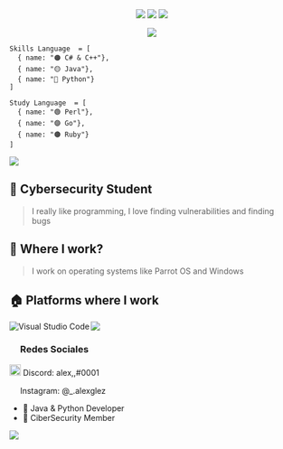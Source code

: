 <div align="center">
  <img src="https://img.shields.io/badge/-HTML-c58545?style=for-the-badge&logo=html5&logoColor=c58545&labelColor=282828">
  <img src="https://img.shields.io/badge/java-%23ED8B00.svg?style=for-the-badge&logo=java&logoColor=white">
  <img src="https://img.shields.io/badge/-Python-98b982?style=for-the-badge&logo=python&logoColor=98b982&labelColor=282828">
  
</div>
</p>

<p>
  <div align="center">
    <img src="https://readme-typing-svg.herokuapp.com?lines=Hello,+I+am+LucidCode">
   </div>
    </p>
    


```
Skills Language  = [
  { name: "🟠 C# & C++"},
  { name: "🟡 Java"},
  { name: "🔵 Python"}
]
```

```
Study Language  = [
  { name: "🟢 Perl"},
  { name: "🟣 Go"},
  { name: "🟤 Ruby"}
]
```
  

<a href="https://github.com/LucidCode007"><img src="https://user-images.githubusercontent.com/73097560/115834477-dbab4500-a447-11eb-908a-139a6edaec5c.gif"></a>

## 📐 Cybersecurity Student

>  I really like programming, I love finding vulnerabilities and finding bugs 

## 💼 Where I work?

> I work on operating systems like Parrot OS and Windows

## 🏠 Platforms where I work
<img align="left" alt="Visual Studio Code" src="https://img.shields.io/badge/-Visual%20Studio%20Code-blue?style=for-the-badge&logo=Visual%20Studio%20Code&logoColor=white"/>



<a href="https://github.com/LucidCode007"><img src="https://user-images.githubusercontent.com/73097560/115834477-dbab4500-a447-11eb-908a-139a6edaec5c.gif"></a>

<h3><img src="https://emoji.gg/assets/emoji/1343-arrowright.png" height="15px"> Redes Sociales </h3>

<div> </div>
<p><img src="https://cdn3.emoji.gg/emojis/3318-dripdiscordlogo.gif" height="20px"> Discord: alex,,#0001</p>
<div> </div>
<p><img src="https://cdn3.emoji.gg/emojis/8936-instagram-animated.gif" height="15px"> Instagram: @_.alexglez </p>


  
- 🍷 Java & Python Developer
- 🐍 CiberSecurity Member
  
<a href="https://github.com/LucidCode007"><img src="https://user-images.githubusercontent.com/73097560/115834477-dbab4500-a447-11eb-908a-139a6edaec5c.gif"></a>
  

